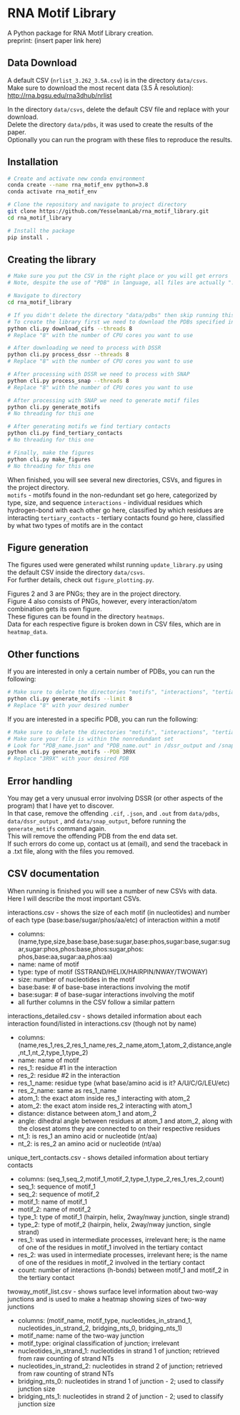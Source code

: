 # RNA Motif Library

A Python package for RNA Motif Library creation.<br>
preprint: (insert paper link here)

## Data Download

A default CSV (`nrlist_3.262_3.5A.csv`) is in the directory `data/csvs`.<br>
Make sure to download the most recent data (3.5 Å resolution):<br>
http://rna.bgsu.edu/rna3dhub/nrlist

In the directory `data/csvs`, delete the default CSV file and replace with your download.<br>
Delete the directory `data/pdbs`, it was used to create the results of the paper.<br>
Optionally you can run the program with these files to reproduce the results.<br>

## Installation

```bash
# Create and activate new conda environment
conda create --name rna_motif_env python=3.8
conda activate rna_motif_env

# Clone the repository and navigate to project directory
git clone https://github.com/YesselmanLab/rna_motif_library.git
cd rna_motif_library

# Install the package
pip install .

```

## Creating the library

```bash
# Make sure you put the CSV in the right place or you will get errors
# Note, despite the use of "PDB" in language, all files are actually ".cif", not ".pdb"

# Navigate to directory
cd rna_motif_library

# If you didn't delete the directory "data/pdbs" then skip running this command and go directly to the next step
# To create the library first we need to download the PDBs specified in the CSV
python cli.py download_cifs --threads 8
# Replace "8" with the number of CPU cores you want to use

# After downloading we need to process with DSSR
python cli.py process_dssr --threads 8
# Replace "8" with the number of CPU cores you want to use

# After processing with DSSR we need to process with SNAP
python cli.py process_snap --threads 8
# Replace "8" with the number of CPU cores you want to use

# After processing with SNAP we need to generate motif files
python cli.py generate_motifs
# No threading for this one

# After generating motifs we find tertiary contacts
python cli.py find_tertiary_contacts
# No threading for this one

# Finally, make the figures
python cli.py make_figures
# No threading for this one

```

When finished, you will see several new directories, CSVs, and figures in the project directory. <br>
`motifs` - motifs found in the non-redundant set go here, categorized by type, size, and sequence
`interactions` - individual residues which hydrogen-bond with each other go here, classified by which residues are
interacting
`tertiary_contacts` - tertiary contacts found go here, classified by what two types of motifs are in the contact

## Figure generation

The figures used were generated whilst running `update_library.py` using the default CSV inside the
directory `data/csvs`.<br>
For further details, check out `figure_plotting.py`.

Figures 2 and 3 are PNGs; they are in the project directory.<br>
Figure 4 also consists of PNGs, however, every interaction/atom combination gets its own figure.<br>
These figures can be found in the directory `heatmaps`.<br>
Data for each respective figure is broken down in CSV files, which are in `heatmap_data`.<br>

## Other functions

If you are interested in only a certain number of PDBs, you can run the following:

```bash
# Make sure to delete the directories "motifs", "interactions", "tertiary_contacts", "heatmaps", and "heatmap_data" if you've run the full code already
python cli.py generate_motifs --limit 8
# Replace "8" with your desired number
```

If you are interested in a specific PDB, you can run the following:

```bash
# Make sure to delete the directories "motifs", "interactions", "tertiary_contacts", "heatmaps", and "heatmap_data" if you've run the full code already
# Make sure your file is within the nonredundant set
# Look for "PDB_name.json" and "PDB_name.out" in /dssr_output and /snap_output
python cli.py generate_motifs --PDB 3R9X
# Replace "3R9X" with your desired PDB
```

## Error handling

You may get a very unusual error involving DSSR (or other aspects of the program) that I have yet to discover.<br>
In that case, remove the offending `.cif`, `.json`, and `.out` from `data/pdbs`, `data/dssr_output` ,
and `data/snap_output`, before running the `generate_motifs` command again.<br>
This will remove the offending PDB from the end data set.<br>
If such errors do come up, contact us at (email), and send the traceback in a .txt file, along with the files you removed.

## CSV documentation

When running is finished you will see a number of new CSVs with data.<br>
Here I will describe the most important CSVs.

interactions.csv - shows the size of each motif (in nucleotides) and number of each type (base:base/sugar/phos/aa/etc)
of interaction within a motif

- columns: (name,type,size,base:base,base:sugar,base:phos,sugar:base,sugar:sugar,sugar:phos,phos:base,phos:sugar,phos:
  phos,base:aa,sugar:aa,phos:aa)
- name: name of motif
- type: type of motif (SSTRAND/HELIX/HAIRPIN/NWAY/TWOWAY)
- size: number of nucleotides in the motif
- base:base: # of base-base interactions involving the motif
- base:sugar: # of base-sugar interactions involving the motif
- all further columns in the CSV follow a similar pattern

interactions_detailed.csv - shows detailed information about each interaction found/listed in interactions.csv (though
not by name)

- columns: (name,res_1,res_2,res_1_name,res_2_name,atom_1,atom_2,distance,angle,nt_1,nt_2,type_1,type_2)
- name: name of motif
- res_1: residue #1 in the interaction
- res_2: residue #2 in the interaction
- res_1_name: residue type (what base/amino acid is it? A/U/C/G/LEU/etc)
- res_2_name: same as res_1_name
- atom_1: the exact atom inside res_1 interacting with atom_2
- atom_2: the exact atom inside res_2 interacting with atom_1
- distance: distance between atom_1 and atom_2
- angle: dihedral angle between residues at atom_1 and atom_2, along with the closest atoms they are connected to on
  their respective residues
- nt_1: is res_1 an amino acid or nucleotide (nt/aa)
- nt_2: is res_2 an amino acid or nucleotide (nt/aa)

unique_tert_contacts.csv - shows detailed information about tertiary contacts

- columns: (seq_1,seq_2,motif_1,motif_2,type_1,type_2,res_1,res_2,count)
- seq_1: sequence of motif_1
- seq_2: sequence of motif_2
- motif_1: name of motif_1
- motif_2: name of motif_2
- type_1: type of motif_1 (hairpin, helix, 2way/nway junction, single strand)
- type_2: type of motif_2 (hairpin, helix, 2way/nway junction, single strand)
- res_1: was used in intermediate processes, irrelevant here; is the name of one of the residues in motif_1 involved in
  the tertiary contact
- res_2: was used in intermediate processes, irrelevant here; is the name of one of the residues in motif_2 involved in
  the tertiary contact
- count: number of interactions (h-bonds) between motif_1 and motif_2 in the tertiary contact

twoway_motif_list.csv - shows surface level information about two-way junctions and is used to make a heatmap showing
sizes of two-way junctions

- columns: (motif_name, motif_type, nucleotides_in_strand_1, nucleotides_in_strand_2, bridging_nts_0, bridging_nts_1)
- motif_name: name of the two-way junction
- motif_type: original classification of junction; irrelevant
- nucleotides_in_strand_1: nucleotides in strand 1 of junction; retrieved from raw counting of strand NTs
- nucleotides_in_strand_2: nucleotides in strand 2 of junction; retrieved from raw counting of strand NTs
- bridging_nts_0: nucleotides in strand 1 of junction - 2; used to classify junction size
- bridging_nts_1: nucleotides in strand 2 of junction - 2; used to classify junction size




